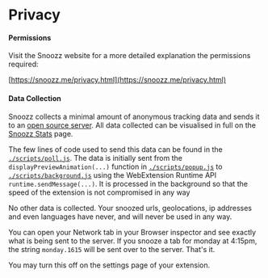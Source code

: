 # Privacy

#### Permissions

Visit the Snoozz website for a more detailed explanation the permissions required:

[https://snoozz.me/privacy.html](https://snoozz.me/privacy.html)

#### Data Collection
Snoozz collects a minimal amount of anonymous tracking data and sends it to an [open source server](https://github.com/rohanb10/snoozz-stats). All data collected can be visualised in full on the [Snoozz Stats](https://snoozz.me/privacy.html) page.

The few lines of code used to send this data can be found in the [`./scripts/poll.js`](https://github.com/rohanb10/snoozz-tab-snoozing/blob/master/scripts/poll.js). The data is initially sent from the `displayPreviewAnimation(...)` function in [`./scripts/popup.js`](https://github.com/rohanb10/snoozz-tab-snoozing/blob/master/scripts/popup.js) to [`./scripts/background.js`](https://github.com/rohanb10/snoozz-tab-snoozing/blob/master/scripts/background.js) using the WebExtension Runtime API `runtime.sendMessage(...)`. It is processed in the background so that the speed of the extension is not compromised in any way

No other data is collected. Your snoozed urls, geolocations, ip addresses and even languages have never, and will never be used in any way.

You can open your Network tab in your Browser inspector and see exactly what is being sent to the server. If you snooze a tab for monday at 4:15pm, the string `monday.1615` will be sent over to the server. That's it.

You may turn this off on the settings page of your extension.